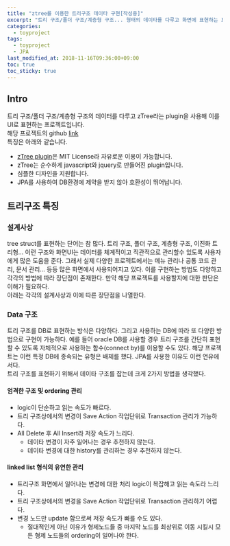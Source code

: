 ```yaml
---
title: "ztree를 이용한 트리구조 데이타 구현[작성중]"
excerpt: "트리 구조/폴더 구조/계층형 구조... 형태의 데이타를 다루고 화면에 표현하는 프로젝트"
categories: 
  - toyproject
tags: 
  - toyproject
  - JPA
last_modified_at: 2018-11-16T09:36:00+09:00
toc: true
toc_sticky: true
---
```


## Intro
트리 구조/폴더 구조/계층형 구조의 데이터를 다루고 zTree라는 plugin을 사용해 이를 UI로 표현하는 프로젝트입니다.  
해당 프로젝트의 github [link](https://github.com/moregorenine/toyproject/tree/master/tree-structure-ztree "github link")  
특징은 아래와 같습니다.  
- [zTree plugin](http://www.treejs.cn/ "homepage link")은 MIT License라 자유로운 이용이 가능합니다.
- zTree는 순수하게 javascript와 jquery로 만들어진 plugin입니다.
- 심플한 디자인을 지원합니다.
- JPA를 사용하여 DB환경에 제약을 받지 않아 호환성이 뛰어납니다.

## 트리구조 특징
### 설계사상
tree struct를 표현하는 단어는 참 많다. 트리 구조, 폴더 구조, 계층형 구조, 이진화 트리형... 이런 구조와 화면UI는 데이터를 체계적이고 직관적으로 관리할수 있도록 사용자에게 많은 도움을 준다. 그래서 실제 다양한 프로젝트에서는 메뉴 관리나 공통 코드 관리, 문서 관리... 등등 많은 화면에서 사용되어지고 있다. 이를 구현하는 방법도 다양하고 각각의 방법에 따라 장단점이 존재한다. 만약 해당 프로젝트를 사용할지에 대한 판단은 이해가 필요하다.  
아래는 각각의 설계사상과 이에 따른 장단점을 나열한다.
### Data 구조
트리 구조를 DB로 표현하는 방식은 다양하다. 그리고 사용하는 DB에 따라 또 다양한 방법으로 구현이 가능하다. 예를 들어 oracle DB를 사용할 경우 트리 구조를 간단히 표현할 수 있도록 자체적으로 사용하는 함수(connect by)를 이용할 수도 있다. 해당 프로젝트는 이런 특정 DB에 종속되는 유형은 배제를 했다. JPA를 사용한 이유도 이런 연유에서다.  
트리 구조를 표현하기 위해서 데이타 구조를 잡는데 크게 2가지 방법을 생각했다.  
#### 엄격한 구조 및 ordering 관리
* logic이 단순하고 읽는 속도가 빠르다.
* 트리 구조상에서의 변경이 Save Action 작업단위로 Transaction 관리가 가능하다.
* All Delete 후 All Insert라 저장 속도가 느리다.
  * 데이타 변경이 자주 일어나는 경우 추천하지 않는다.
  * 데이타 변경에 대한 history를 관리하는 경우 추천하지 않는다.
#### linked list 형식의 유연한 관리
* 트리구조 화면에서 일어나는 변경에 대한 처리 logic이 복잡해고 읽는 속도라 느리다.
* 트리 구조상에서의 변경을 Save Action 작업단위로 Transaction 관리하기 어렵다.
* 변경 노드만 update 함으로써 저장 속도가 빠를 수도 있다.
  * 절대적인게 아닌 이유가 형제노드들 중 마지막 노드를 최상위로 이동 시킬시 모든 형제 노드들의 ordering이 일어나야 한다.
